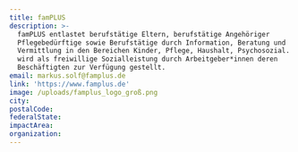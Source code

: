 ```yaml
---
title: famPLUS
description: >-
  famPLUS entlastet berufstätige Eltern, berufstätige Angehöriger
  Pflegebedürftige sowie Berufstätige durch Information, Beratung und
  Vermittlung in den Bereichen Kinder, Pflege, Haushalt, Psychosozial. famPLUS
  wird als freiwillige Sozialleistung durch Arbeitgeber*innen deren
  Beschäftigten zur Verfügung gestellt.
email: markus.solf@famplus.de
link: 'https://www.famplus.de'
image: /uploads/famplus_logo_groß.png
city:
postalCode:
federalState:
impactArea:
organization:
---
```


